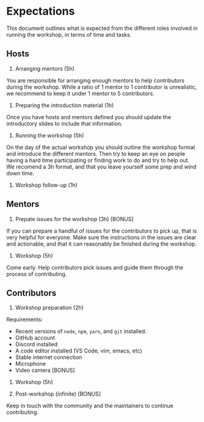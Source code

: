 # Expectations

This document outlines what is expected from the different roles involved in running the workshop, in terms of time and tasks.

## Hosts

1. Arranging mentors (5h)

You are responsible for arranging enough mentors to help contributors during the workshop.
While a ratio of 1 mentor to 1 contributor is unrealistic, we recommend to keep it under 1 mentor to 5 contributors.

1. Preparing the introduction material (1h)

Once you have hosts and mentors defined you should update the introductory slides to include that information.

1. Running the workshop (5h)

On the day of the actual workshop you should outline the workshop format and introduce the different mentors.
Then try to keep an eye on people having a hard time participating or finding work to do and try to help out.
We recomend a 3h format, and that you leave yourself some prep and wind down time.

1. Workshop follow-up (1h)

## Mentors

1. Prepate issues for the workshop (3h) [BONUS]

If you can prepare a handful of issues for the contributors to pick up, that is very helpful for everyone.
Make sure the instructions in the issues are clear and actionable, and that it can reasonably be finished during the workshop.

1. Workshop (5h)

Come early. Help contributors pick issues and guide them through the process of contributing.


## Contributors

1. Workshop preparation (2h)

Requirements: 
- Recent versions of `node`, `npm`, `yarn`, and `git` installed.
- GitHub account
- Discord installed
- A code editor installed (VS Code, vim, emacs, etc)
- Stable internet connection
- Microphone
- Video camera [BONUS]

1. Workshop (5h)

1. Post-workshop (infinite) [BONUS]

Keep in touch with the community and the maintainers to continue contributing.
